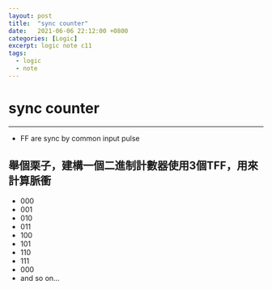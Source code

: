 ```yaml
---
layout: post
title:  "sync counter"
date:   2021-06-06 22:12:00 +0800
categories: [Logic]
excerpt: logic note c11
tags:
  - logic
  - note
---
```


# sync counter

---

- FF are sync by common input pulse

## 舉個栗子，建構一個二進制計數器使用3個TFF，用來計算脈衝

* 000
* 001
* 010
* 011
* 100
* 101
* 110
* 111
* 000
* and so on...
